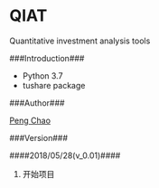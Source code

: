 QIAT
===
Quantitative investment analysis tools

###Introduction###

* Python 3.7
* tushare package

###Author###

[Peng Chao](!http://www.p-chao.com)

###Version###

####2018/05/28(v_0.01)####

1. 开始项目